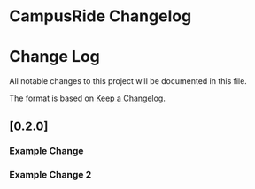 # CampusRide Changelog

# Change Log
All notable changes to this project will be documented in this file.
 
The format is based on [Keep a Changelog](http://keepachangelog.com/).
 
## [0.2.0]

### Example Change
 
### Example Change 2